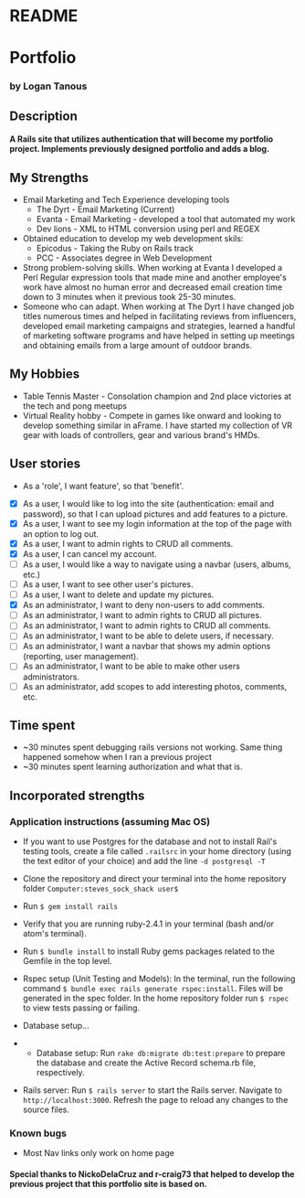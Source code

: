 # README
# Portfolio

### by Logan Tanous

## Description
#### A Rails site that utilizes authentication that will become my portfolio project. Implements previously designed portfolio and adds a blog.

<h2>My Strengths</h2>
<ul>
  <li>Email Marketing and Tech Experience developing tools
    <ul>
      <li>The Dyrt - Email Marketing (Current)</li>
      <li>Evanta - Email Marketing - developed a tool that automated my work</li>
      <li>Dev lions - XML to HTML conversion using perl and REGEX</li>
    </ul>
  </li>
  <li>Obtained education to develop my web development skils:
    <ul>
      <li>Epicodus - Taking the Ruby on Rails track</li>
      <li>PCC - Associates degree in Web Development</li>
    </ul>
  </li>
  <li>Strong problem-solving skills. When working at Evanta I developed a Perl Regular expression tools that made mine and another employee's work have almost no human error and decreased email creation time down to 3 minutes when it previous took 25-30 minutes.</li>
  <li>Someone who can adapt. When working at The Dyrt I have changed job titles numerous times and helped in facilitating reviews from influencers, developed email marketing campaigns and strategies, learned a handful of marketing software programs and have helped in setting up meetings and obtaining emails from a large amount of outdoor brands.</li>
</ul>  
<h2>My Hobbies</h2>
<ul>
  <li>Table Tennis Master - Consolation champion and 2nd place victories at the tech and pong meetups</li>  
  <li>Virtual Reality hobby - Compete in games like onward and looking to develop something similar in aFrame. I have started my collection of VR gear with loads of controllers, gear and various brand's HMDs.</li>   
</ul>

<!-- add a paragraph to your README that describes how you incorporated and highlighted your strengths on your portfolio site.-->




## User stories
* As a 'role', I want feature', so that 'benefit'.
- [x] As a user, I would like to log into the site (authentication: email and password), so that I can upload pictures and add features to a picture.
- [x] As a user, I want to see my login information at the top of the page with an option to log out.
- [x] As a user, I want to admin rights to CRUD all comments.
- [x] As a user, I can cancel my account.
- [ ] As a user, I would like a way to navigate using a navbar (users, albums, etc.)
- [ ] As a user, I want to see other user's pictures.
- [ ] As a user, I want to delete and update my pictures.
- [x] As an administrator, I want to deny non-users to add comments.
- [ ] As an administrator, I want to admin rights to CRUD all pictures.
- [ ] As an administrator, I want to admin rights to CRUD all comments.
- [ ] As an administrator, I want to be able to delete users, if necessary.
- [ ] As an administrator, I want a navbar that shows my admin options (reporting, user management).
- [ ] As an administrator, I want to be able to make other users administrators.
- [ ] As an administrator, add scopes to add interesting photos, comments, etc.

## Time spent
<ul>
  <li>~30 minutes spent debugging rails versions not working. Same thing happened somehow when I ran a previous project</li>
  <li>~30 minutes spent learning authorization and what that is.</li>
</ul>

## Incorporated strengths


### Application instructions (assuming Mac OS)
* If you want to use Postgres for the database and not to install Rail's testing tools, create a file called `.railsrc` in your home directory (using the text editor of your choice) and add the line `-d postgresql -T`

* Clone the repository and direct your terminal into the home repository folder `Computer:steves_sock_shack user$`

* Run `$ gem install rails`

* Verify that you are running ruby-2.4.1 in your terminal (bash and/or atom's terminal).

* Run `$ bundle install` to install Ruby gems packages related to the Gemfile in the top level.

* Rspec setup (Unit Testing and Models): In the terminal, run the following command `$ bundle exec rails generate rspec:install`. Files will be generated in the spec folder.  In the home repository folder run `$ rspec` to view tests passing or failing.

* Database setup...
* * Database setup: Run `rake db:migrate db:test:prepare` to prepare the database and create the Active Record schema.rb file, respectively.

* Rails server: Run `$ rails server` to start the Rails server.  Navigate to `http://localhost:3000`.  Refresh the page to reload any changes to the source files.

### Known bugs
* Most Nav links only work on home page

#### Special thanks to NickoDelaCruz and r-craig73 that helped to develop the previous project that this portfolio site is based on.

<!--research authorization and adding specs to it. Had to revert.-->
